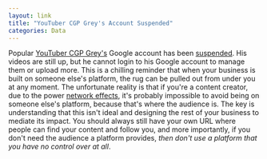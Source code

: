 ```yaml
---
layout: link
title: "YouTuber CGP Grey's Account Suspended"
categories: Data
---
```


Popular [YouTuber CGP Grey's](https://www.youtube.com/user/CGPGrey) Google account has been [suspended](https://twitter.com/cgpgrey/status/1175681091165966336). His videos are still up, but he cannot login to his Google account to manage them or upload more. This is a chilling reminder that when your business is built on someone else's platform, the rug can be pulled out from under you at any moment. The unfortunate reality is that if you're a content creator, due to the power [network effects](https://en.wikipedia.org/wiki/Network_effect), it's probably impossible to avoid being on someone else's platform, because that's where the audience is. The key is understanding that this isn't ideal and designing the rest of your business to mediate its impact. You should always still have your own URL where people can find your content and follow you, and more importantly, if you don't need the audience a platform provides, *then don't use a platform that you have no control over at all*.

